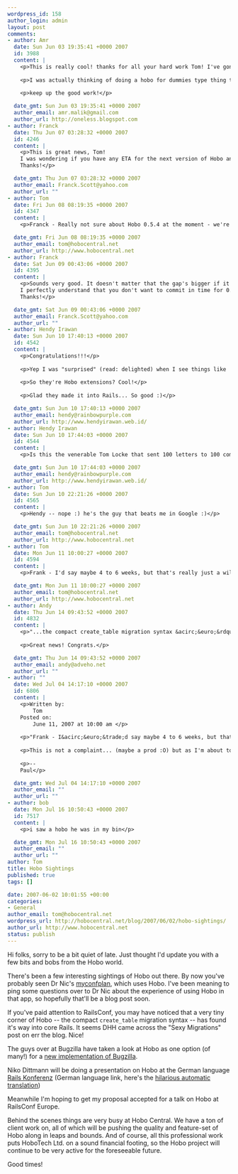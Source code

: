 ```yaml
--- 
wordpress_id: 158
author_login: admin
layout: post
comments: 
- author: Amr
  date: Sun Jun 03 19:35:41 +0000 2007
  id: 3988
  content: |
    <p>This is really cool! thanks for all your hard work Tom! I've gone through the screencasts again and I should say that they thouroughly reward the repeat visitor! :) </p>
    
    <p>I was actually thinking of doing a hobo for dummies type thing that would run off of a configuration file and create a fully functional site. I tend to think hobo has made thnigs  <em>that</em> easy. even for occasional ruby/rails dabblers like myself!  :)</p>
    
    <p>keep up the good work!</p>

  date_gmt: Sun Jun 03 19:35:41 +0000 2007
  author_email: amr.malik@gmail.com
  author_url: http://oneless.blogspot.com
- author: Franck
  date: Thu Jun 07 03:28:32 +0000 2007
  id: 4246
  content: |
    <p>This is great news, Tom!
    I was wondering if you have any ETA for the next version of Hobo and any idea of what it'll bring to the table in terms of new features and/or perf improvements.
    Thanks!</p>

  date_gmt: Thu Jun 07 03:28:32 +0000 2007
  author_email: Franck.Scott@yahoo.com
  author_url: ""
- author: Tom
  date: Fri Jun 08 08:19:35 +0000 2007
  id: 4347
  content: |
    <p>Franck - Really not sure about Hobo 0.5.4 at the moment - we're taking a hard look at cleaning some things up, and also addressing performance. There'll probably be a bigger than usual gap this time.</p>

  date_gmt: Fri Jun 08 08:19:35 +0000 2007
  author_email: tom@hobocentral.net
  author_url: http://www.hobocentral.net
- author: Franck
  date: Sat Jun 09 00:43:06 +0000 2007
  id: 4395
  content: |
    <p>Sounds very good. It doesn't matter that the gap's bigger if it's for the better.
    I perfectly understand that you don't want to commit in time for 0.5.4. Though, are we talking days, weeks, months, quarters?
    Thanks!</p>

  date_gmt: Sat Jun 09 00:43:06 +0000 2007
  author_email: Franck.Scott@yahoo.com
  author_url: ""
- author: Hendy Irawan
  date: Sun Jun 10 17:40:13 +0000 2007
  id: 4542
  content: |
    <p>Congratulations!!!</p>
    
    <p>Yep I was "surprised" (read: delighted) when I see things like 't.string' in "my" migrations. What are those?</p>
    
    <p>So they're Hobo extensions? Cool!</p>
    
    <p>Glad they made it into Rails... So good :)</p>

  date_gmt: Sun Jun 10 17:40:13 +0000 2007
  author_email: hendy@rainbowpurple.com
  author_url: http://www.hendyirawan.web.id/
- author: Hendy Irawan
  date: Sun Jun 10 17:44:03 +0000 2007
  id: 4544
  content: |
    <p>Is this the venerable Tom Locke that sent 100 letters to 100 companies? ;-)</p>

  date_gmt: Sun Jun 10 17:44:03 +0000 2007
  author_email: hendy@rainbowpurple.com
  author_url: http://www.hendyirawan.web.id/
- author: Tom
  date: Sun Jun 10 22:21:26 +0000 2007
  id: 4565
  content: |
    <p>Hendy -- nope :) he's the guy that beats me in Google :)</p>

  date_gmt: Sun Jun 10 22:21:26 +0000 2007
  author_email: tom@hobocentral.net
  author_url: http://www.hobocentral.net
- author: Tom
  date: Mon Jun 11 10:00:27 +0000 2007
  id: 4594
  content: |
    <p>Frank - I'd say maybe 4 to 6 weeks, but that's really just a wild guess.</p>

  date_gmt: Mon Jun 11 10:00:27 +0000 2007
  author_email: tom@hobocentral.net
  author_url: http://www.hobocentral.net
- author: Andy
  date: Thu Jun 14 09:43:52 +0000 2007
  id: 4832
  content: |
    <p>"...the compact create_table migration syntax &acirc;&euro;&rdquo; has found it&acirc;&euro;&trade;s way into core Rails..."</p>
    
    <p>Great news! Congrats.</p>

  date_gmt: Thu Jun 14 09:43:52 +0000 2007
  author_email: andy@adveho.net
  author_url: ""
- author: ""
  date: Wed Jul 04 14:17:10 +0000 2007
  id: 6806
  content: |
    <p>Written by:
        Tom
    Posted on:
        June 11, 2007 at 10:00 am </p>
    
    <p>"Frank - I&acirc;&euro;&trade;d say maybe 4 to 6 weeks, but that&acirc;&euro;&trade;s really just a wild guess."</p>
    
    <p>This is not a complaint... (maybe a prod :O) but as I'm about to start another two projects that would really love to be hobo'd... I'm wondering how close we are to a 0.6-preX or whatever the new stuff is going to be...</p>
    
    <p>--
    Paul</p>

  date_gmt: Wed Jul 04 14:17:10 +0000 2007
  author_email: ""
  author_url: ""
- author: bob
  date: Mon Jul 16 10:50:43 +0000 2007
  id: 7517
  content: |
    <p>i saw a hobo he was in my bin</p>

  date_gmt: Mon Jul 16 10:50:43 +0000 2007
  author_email: ""
  author_url: ""
author: Tom
title: Hobo Sightings
published: true
tags: []

date: 2007-06-02 10:01:55 +00:00
categories: 
- General
author_email: tom@hobocentral.net
wordpress_url: http://hobocentral.net/blog/2007/06/02/hobo-sightings/
author_url: http://www.hobocentral.net
status: publish
---
```

Hi folks, sorry to be a bit quiet of late. Just thought I'd update you with a few bits and bobs from the Hobo world.

There's been a few interesting sightings of Hobo out there. By now you've probably seen Dr Nic's [myconfplan](http://www.myconfplan.com), which uses Hobo. I've been meaning to ping some questions over to Dr Nic about the experience of using Hobo in that app, so hopefully that'll be a blog post soon.

If you've paid attention to RailsConf, you may have noticed that a very tiny corner of Hobo -- the compact `create_table` migration syntax -- has found it's way into core Rails. It seems DHH came across the "Sexy Migrations" post on err the blog. Nice!

The guys over at Bugzilla have taken a look at Hobo as one option (of many!) for a [new implementation of Bugzilla](http://wiki.mozilla.org/Bugzilla:Languages).

Niko Dittmann will be doing a presentation on Hobo at the German language [Rails Konferenz](http://rails-konferenz.de/programm) (German language link, here's the [hilarious automatic translation](http://translate.google.com/translate?u=http%3A%2F%2Frails-konferenz.de%2Fprogramm&langpair=de%7Cen&hl=EN&ie=UTF-8&oe=UTF-8&prev=%2Flanguage_tools))

Meanwhile I'm hoping to get my proposal accepted for a talk on Hobo at RailsConf Europe. 

Behind the scenes things are very busy at Hobo Central. We have a ton of client work on, all of which will be pushing the quality and feature-set of Hobo along in leaps and bounds. And of course, all this professional work puts HoboTech Ltd. on a sound financial footing, so the Hobo project will continue to be very active for the foreseeable future.

Good times!
